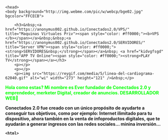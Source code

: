 <html>


	
	
	<head>
	<body background="http://img.webme.com/pic/w/webcp/bge02.jpg" bgcolor="FFCECB">
			
		<h3>&nbsp;<a href="https://anonymus002.github.io/Conectados2.0/VPS/" title="Maquinas Virtuales Priv"><span style="color: #ff0000;"><b>VPS </b></span></a>&nbsp;&nbsp;<a href="https://anonymus002.github.io/Conectados2.0/SERVIDORES/" title="Server VPN"><span style="color: #ff0000;"><strong>SERVIDORES&nbsp;</strong></span></a>&nbsp; <a href="kidvgfsgd" title="APP TV Online"><span style="color: #ff0000;"><strong>PLAY TV</strong></span></a></h3>
		<p></p>
		<p></p>
		<p><img src="https://reygif.com/media/5/linea-del-cardiograma-62040.gif" alt="wi" width="273" height="121" />&nbsp;</p>
<p></p>
	



<p><strong><span style="color: #00ff00;">Hola como estas? Mi nombre es Ever fundador de Conectados 2.0 y emprendedor, merketer Digital, creador de anuncios. DESARROLLADOR WEB🙂

Conectados 2.0 fue creado  con un único propósito de ayudarte a conseguir tus objetivos,  como por ejemplo: Internet ilimitado para tu dispositivo,  ahora también en la venta de infoproductos digitales, que te ayudarán a generar ingresos con las redes sociales... minina inversión... </span><strong>

	<html>
<body>
<bgsound src="musi.mp3" loop="5">

											   
